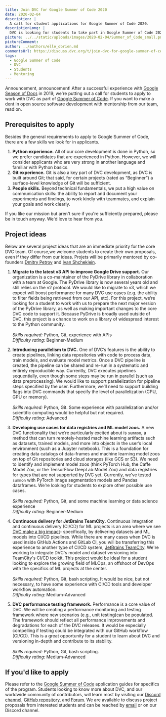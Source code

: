 ```yaml
---
title: Join DVC for Google Summer of Code 2020
date: 2020-02-04
description: |
  A call for student applications for Google Summer of Code 2020.
descriptionLong: |
  DVC is looking for students to take part in Google Summer of Code 2020.
picture: ../../static/uploads/images/2020-02-04/Summer_of_Code_small.png
pictureComment:
author: ../authors/elle_obrien.md
commentsUrl: https://discuss.dvc.org/t/join-dvc-for-google-summer-of-code/317
tags:
  - Google Summer of Code
  - DVC
  - Students
  - Mentoring
---
```


Announcement, announcement! After a successful experience with
[Google Season of Docs](https://developers.google.com/season-of-docs) in 2019,
we're putting out a call for students to apply to work with DVC as part of
[Google Summer of Code](https://summerofcode.withgoogle.com/). If you want to
make a dent in open source software development with mentorship from our team,
read on.

## Prerequisites to apply

Besides the general requirements to apply to Google Summer of Code, there are a
few skills we look for in applicants.

1. **Python experience.** All of our core development is done in Python, so we
   prefer candidates that are experienced in Python. However, we will consider
   applicants who are very strong in another language and familiar with Python
   basics.
2. **Git experience.** Git is also a key part of DVC development, as DVC is
   built around Git; that said, for certain projects (rated as “Beginner”) a
   surface-level knowledge of Git will be sufficient.
3. **People skills.** Beyond technical fundamentals, we put a high value on
   communication skills: the ability to report and document your experiments and
   findings, to work kindly with teammates, and explain your goals and work
   clearly.

If you like our mission but aren't sure if you're sufficiently prepared, please
be in touch anyway. We'd love to hear from you.

## Project ideas

Below are several project ideas that are an immediate priority for the core DVC
team. Of course,we welcome students to create their own proposals, even if they
differ from our ideas. Projets will be primarily mentored by co-founders
[Dmitry Petrov](https://github.com/dmpetrov) and
[Ivan Shcheklein](https://github.com/shcheklein).

1. **Migrate to the latest v3 API to improve Google Drive support.** Our
   organization is a co-maintainer of the PyDrive library in collaboration with
   a team at Google. The PyDrive library is now several years old and still
   relies on the v2 protocol. We would like to migrate to v3, which we expect
   will boost performance for many DVC use cases (e.g. the ability to filter
   fields being retrieved from our API, etc). For this project, we’re looking
   for a student to work with us to prepare the next major version of the
   PyDrive library, as well as making important changes to the core DVC code to
   support it. Because PyDrive is broadly used outside of DVC, this project is a
   chance to work on a library of widespread interest to the Python community.
   <br /> <br /> _Skills required:_ Python, Git, experience with APIs <br />
   _Difficulty rating:_ Beginner-Medium <br />

2. **Introducing parallelism to DVC.** One of DVC’s features is the ability to
   create pipelines, linking data repositories with code to process data, train
   models, and evaluate model metrics. Once a DVC pipeline is created, the
   pipeline can be shared and re-run in a systematic and entirely reproducible
   way. Currently, DVC executes pipelines sequentially, even though some steps
   may be run in parallel (such as data preprocessing). We would like to support
   parallelization for pipeline steps specified by the user. Furthermore, we’ll
   need to support building flags into DVC commands that specify the level of
   parallelization (CPU, GPU or memory). <br /> <br /> _Skills required:_
   Python, Git. Some experience with parallelization and/or scientific computing
   would be helpful but not required. <br /> _Difficulty rating:_ Advanced
   <br />

3. **Developing use cases for data registries and ML model zoos.** A new DVC
   functionality that we’re particularly excited about is `summon`, a method
   that can turn remotely-hosted machine learning artifacts such as datasets,
   trained models, and more into objects in the user’s local environment (such
   as a Jupyter notebook). This is a foundation for creating data catalogs of
   data-frames and machine learning model zoos on top of Git repositories and
   cloud storages (like GCS or S3). We need to identify and implement model zoos
   (think PyTorch Hub, the Caffe Model Zoo, or the TensorFlow DeepLab Model Zoo)
   and data registries for types that are not supported by DVC yet. Currently,
   we’ve tested `summon` with PyTorch image segmentation models and Pandas
   dataframes. We’re looking for students to explore other possible use cases.
   <br /> <br /> _Skills required:_ Python, Git, and some machine learning or
   data science experience <br /> _Difficulty rating:_ Beginner-Medium <br />

4. **Continuous delivery for JetBrains TeamCity.** Continuous integration and
   continuous delivery (CI/CD) for ML projects is an area where we see
   [DVC make a big impact](https://martinfowler.com/articles/cd4ml.html)-
   specifically, by delivering datasets and ML models into CI/CD pipelines.
   While there are many cases when DVC is used inside GitHub Actions and GitLab
   CI, you will be transferring this experience to another type of CI/CD system,
   [JetBrains TeamCity](https://www.jetbrains.com/teamcity/). We're working to
   integrate DVC's model and dataset versioning into TeamCity's CI/CD toolkit.
   This project would be ideal for a student looking to explore the growing
   field of MLOps, an offshoot of DevOps with the specifics of ML projects at
   the center. <br /> <br /> _Skills required:_ Python, Git, bash scripting. It
   would be nice, but not necessary, to have some experience with CI/CD tools
   and developer workflow automation. <br /> _Difficulty rating:_
   Medium-Advanced <br />

5. **DVC performance testing framework.** Performance is a core value of DVC. We
   will be creating a performance monitoring and testing framework where new
   scenarios (e.g., unit testing)can be populated. The framework should reflect
   all performance improvements and degradations for each of the DVC releases.
   It would be especially compelling if testing could be integrated with our
   GitHub workflow (CI/CD). This is a great opportunity for a student to learn
   about DVC and versioning in-depth and contribute to its stability. <br />
   <br /> _Skills required:_ Python, Git, bash scripting. <br /> _Difficulty
   rating:_ Medium-Advanced <br />

## If you'd like to apply

Please refer to the
[Google Summer of Code](https://summerofcode.withgoogle.com/) application guides
for specifics of the program. Students looking to know more about DVC, and our
worldwide community of contributors, will learn most by visiting our
[Discord channel](https://dvc.org/chat),
[GitHub repository](https://github.com/iterative/dvc), and
[Forum](https://discuss.dvc.org/). We are available to discuss project proposals
from interested students and can be reached by [email](support@dvc.org) or on
our Discord channel.
